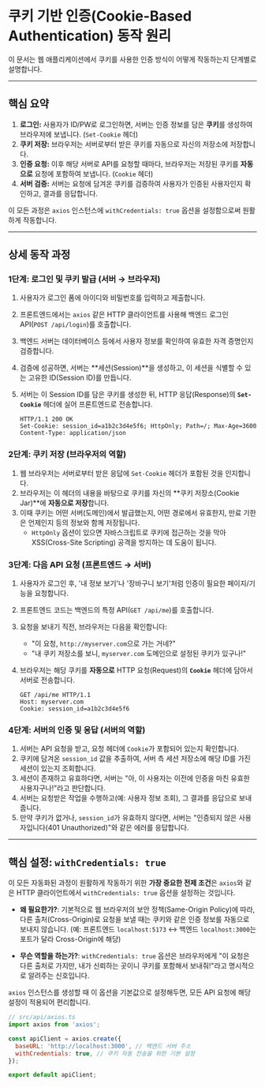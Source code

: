 # 쿠키 기반 인증(Cookie-Based Authentication) 동작 원리

이 문서는 웹 애플리케이션에서 쿠키를 사용한 인증 방식이 어떻게 작동하는지 단계별로 설명합니다.

---

## 핵심 요약

1.  **로그인:** 사용자가 ID/PW로 로그인하면, 서버는 인증 정보를 담은 **쿠키**를 생성하여 브라우저에 보냅니다. (`Set-Cookie` 헤더)
2.  **쿠키 저장:** 브라우저는 서버로부터 받은 쿠키를 자동으로 자신의 저장소에 저장합니다.
3.  **인증 요청:** 이후 해당 서버로 API를 요청할 때마다, 브라우저는 저장된 쿠키를 **자동으로** 요청에 포함하여 보냅니다. (`Cookie` 헤더)
4.  **서버 검증:** 서버는 요청에 담겨온 쿠키를 검증하여 사용자가 인증된 사용자인지 확인하고, 결과를 응답합니다.

이 모든 과정은 `axios` 인스턴스에 `withCredentials: true` 옵션을 설정함으로써 원활하게 작동합니다.

---

## 상세 동작 과정

### 1단계: 로그인 및 쿠키 발급 (서버 → 브라우저)

1.  사용자가 로그인 폼에 아이디와 비밀번호를 입력하고 제출합니다.
2.  프론트엔드에서는 `axios` 같은 HTTP 클라이언트를 사용해 백엔드 로그인 API(`POST /api/login`)를 호출합니다.
3.  백엔드 서버는 데이터베이스 등에서 사용자 정보를 확인하여 유효한 자격 증명인지 검증합니다.
4.  검증에 성공하면, 서버는 **세션(Session)**을 생성하고, 이 세션을 식별할 수 있는 고유한 ID(Session ID)를 만듭니다.
5.  서버는 이 Session ID를 담은 쿠키를 생성한 뒤, HTTP 응답(Response)의 **`Set-Cookie`** 헤더에 실어 프론트엔드로 전송합니다.

    ```http
    HTTP/1.1 200 OK
    Set-Cookie: session_id=a1b2c3d4e5f6; HttpOnly; Path=/; Max-Age=3600
    Content-Type: application/json
    ```

### 2단계: 쿠키 저장 (브라우저의 역할)

1.  웹 브라우저는 서버로부터 받은 응답에 `Set-Cookie` 헤더가 포함된 것을 인지합니다.
2.  브라우저는 이 헤더의 내용을 바탕으로 쿠키를 자신의 **쿠키 저장소(Cookie Jar)**에 **자동으로 저장**합니다.
3.  이때 쿠키는 어떤 서버(도메인)에서 발급했는지, 어떤 경로에서 유효한지, 만료 기한은 언제인지 등의 정보와 함께 저장됩니다.
    -   `HttpOnly` 옵션이 있으면 자바스크립트로 쿠키에 접근하는 것을 막아 XSS(Cross-Site Scripting) 공격을 방지하는 데 도움이 됩니다.

### 3단계: 다음 API 요청 (프론트엔드 → 서버)

1.  사용자가 로그인 후, '내 정보 보기'나 '장바구니 보기'처럼 인증이 필요한 페이지/기능을 요청합니다.
2.  프론트엔드 코드는 백엔드의 특정 API(`GET /api/me`)를 호출합니다.
3.  요청을 보내기 직전, 브라우저는 다음을 확인합니다:
    *   "이 요청, `http://myserver.com`으로 가는 거네?"
    *   "내 쿠키 저장소를 보니, `myserver.com` 도메인으로 설정된 쿠키가 있구나!"
4.  브라우저는 해당 쿠키를 **자동으로** HTTP 요청(Request)의 **`Cookie`** 헤더에 담아서 서버로 전송합니다.

    ```http
    GET /api/me HTTP/1.1
    Host: myserver.com
    Cookie: session_id=a1b2c3d4e5f6
    ```

### 4단계: 서버의 인증 및 응답 (서버의 역할)

1.  서버는 API 요청을 받고, 요청 헤더에 `Cookie`가 포함되어 있는지 확인합니다.
2.  쿠키에 담겨온 `session_id` 값을 추출하여, 서버 측 세션 저장소에 해당 ID를 가진 세션이 있는지 조회합니다.
3.  세션이 존재하고 유효하다면, 서버는 "아, 이 사용자는 이전에 인증을 마친 유효한 사용자구나!"라고 판단합니다.
4.  서버는 요청받은 작업을 수행하고(예: 사용자 정보 조회), 그 결과를 응답으로 보내줍니다.
5.  만약 쿠키가 없거나, `session_id`가 유효하지 않다면, 서버는 "인증되지 않은 사용자입니다(401 Unauthorized)"와 같은 에러를 응답합니다.

---

## 핵심 설정: `withCredentials: true`

이 모든 자동화된 과정이 원활하게 작동하기 위한 **가장 중요한 전제 조건**은 `axios`와 같은 HTTP 클라이언트에서 `withCredentials: true` 옵션을 설정하는 것입니다.

-   **왜 필요한가?**: 기본적으로 웹 브라우저의 보안 정책(Same-Origin Policy)에 따라, 다른 출처(Cross-Origin)로 요청을 보낼 때는 쿠키와 같은 인증 정보를 자동으로 보내지 않습니다. (예: 프론트엔드 `localhost:5173` ↔ 백엔드 `localhost:3000`는 포트가 달라 Cross-Origin에 해당)

-   **무슨 역할을 하는가?**: `withCredentials: true` 옵션은 브라우저에게 "이 요청은 다른 출처로 가지만, 내가 신뢰하는 곳이니 쿠키를 포함해서 보내줘!"라고 명시적으로 알려주는 신호입니다.

`axios` 인스턴스를 생성할 때 이 옵션을 기본값으로 설정해두면, 모든 API 요청에 해당 설정이 적용되어 편리합니다.

```javascript
// src/api/axios.ts
import axios from 'axios';

const apiClient = axios.create({
  baseURL: 'http://localhost:3000', // 백엔드 서버 주소
  withCredentials: true, // 쿠키 자동 전송을 위한 기본 설정
});

export default apiClient;
```

